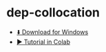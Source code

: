 # dep-collocation
- [⬇️ Download for Windows](https://https://nuss.nagoya-u.ac.jp/s/jBtJswtLKKPPbaT)  
- [▶️ Tutorial in Colab](https://colab.research.google.com/drive/1QOSeA1pREtLqg-qfYk7I-9tdQ1BoAlQH?usp=sharing)
